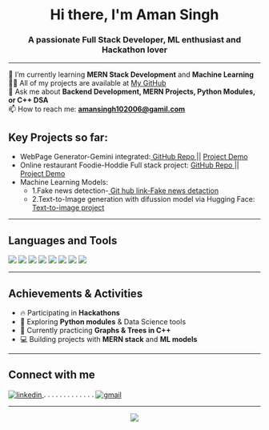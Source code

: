 <h1 align="center">Hi there, I'm Aman Singh</h1>
<h3 align="center">A passionate Full Stack Developer, ML enthusiast and Hackathon lover</h3>

---

🌱 I’m currently learning **MERN Stack Development** and **Machine Learning**  
👨‍💻 All of my projects are available at [My GitHub](https://github.com/YOUR-USERNAME)  
💬 Ask me about **Backend Development, MERN Projects, Python Modules, or C++ DSA**  
📫 How to reach me: **amansingh102006@gamil.com**  


## Key Projects so far:
<ul>
<li>WebPage Generator-Gemini integrated:<a href="https://github.com/Singh-Aman-Hub/WebPageGenerator-Gemini"> GitHub Repo </a>     ||   <a href="https://webpagegenerator-f.onrender.com/"> Project Demo </a> </li>
<li>Online restaurant Foodie-Hoddie Full stack project: <a href="https://github.com/Singh-Aman-Hub/Hoodie-Foodie-MERN"> GitHub Repo </a>   ||    <a href="https://foodie-frontend-v05k.onrender.com/"> Project Demo</a> </li>
  
<li>Machine Learning Models: 
  <ul>
<li>1.Fake news detection-<a href="https://github.com/Singh-Aman-Hub/Brainwave_Matrix_Intern-Fake-news-Detection-ML"> Git hub link-Fake news detaction</a></li>
<li>2.Text-to-Image generation with difussion model via Hugging Face: <a href="https://github.com/Singh-Aman-Hub/Brainwave_Matrix_Intern-text_to_image-ML">Text-to-image project</a></li>
  </ul>

</li>
</ul>


---

## Languages and Tools
<p align="left">
  <img src="https://img.shields.io/badge/C++-00599C?style=for-the-badge&logo=cplusplus&logoColor=white"/>
  <img src="https://img.shields.io/badge/C-000000?style=for-the-badge&logo=c&logoColor=white"/>
  <img src="https://img.shields.io/badge/Java-ED8B00?style=for-the-badge&logo=java&logoColor=white"/>
  <img src="https://img.shields.io/badge/Python-3670A0?style=for-the-badge&logo=python&logoColor=white"/>
  <img src="https://img.shields.io/badge/Node.js-339933?style=for-the-badge&logo=nodedotjs&logoColor=white"/>
  <img src="https://img.shields.io/badge/React-20232A?style=for-the-badge&logo=react&logoColor=61DAFB"/>
  <img src="https://img.shields.io/badge/MongoDB-4DB33D?style=for-the-badge&logo=mongodb&logoColor=white"/>
  <img src="https://img.shields.io/badge/Express.js-404D59?style=for-the-badge"/>
</p>


---

##  Achievements & Activities
- 🔥 Participating in **Hackathons**
- 🧠 Exploring **Python modules** & Data Science tools
- 📖 Currently practicing **Graphs & Trees in C++**
- 💻 Building projects with **MERN stack** and **ML models**

---

## Connect with me
<p align="left">
  <a href="https://www.linkedin.com/in/aman-singh-7437b832a/" target="blank">
    <img align="center" src="https://img.shields.io/badge/LinkedIn-blue?style=for-the-badge&logo=linkedin&logoColor=white" alt="linkedin"/>
  </a>
  <span>.   .  .   .   .    .   .    .   .     .    .    .   . </span>
  <a href="mailto:your.email@example.com" target="blank">
    <img align="center" src="https://img.shields.io/badge/Gmail-red?style=for-the-badge&logo=gmail&logoColor=white" alt="gmail"/>
  </a>
</p>

---

<p align="center">
  <img src="https://quotes-github-readme.vercel.app/api?type=horizontal&theme=dark"/>
</p>
